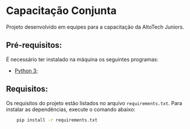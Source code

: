 # Capacitação Conjunta
Projeto desenvolvido em equipes para a capacitação da AltoTech Juniors.

## Pré-requisitos:
É necessário ter instalado na máquina os seguintes programas:

- [Python 3](https://www.python.org/);

## Requisitos:

Os requisitos do projeto estão listados no arquivo `requirements.txt`. Para instalar as dependências, execute o comando abaixo:

```bash
    pip install -r requirements.txt
```
